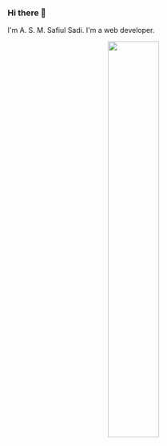 ### Hi there 👋
I'm A. S. M. Safiul Sadi. I'm a web developer.

<p align="center">
<img src="[https://github-readme-streak-stats.herokuapp.com/?user=SamiIslam03&hide_border=false&theme=react" width="45%](https://github-readme-streak-stats.herokuapp.com?user=SafiulSadi&theme=blue-green&hide_border=true)"/>
</p>
<!--
This is a ✨ _special_ ✨ repository because its `README.md` (this file) appears on your GitHub profile.

Here are some ideas to get you started:

- 🔭 I’m currently working on ...
- 🌱 I’m currently learning ...
- 👯 I’m looking to collaborate on ...
- 🤔 I’m looking for help with ...
- 💬 Ask me about ...
- 📫 How to reach me: ...
- 😄 Pronouns: ...
- ⚡ Fun fact: ...
-->
